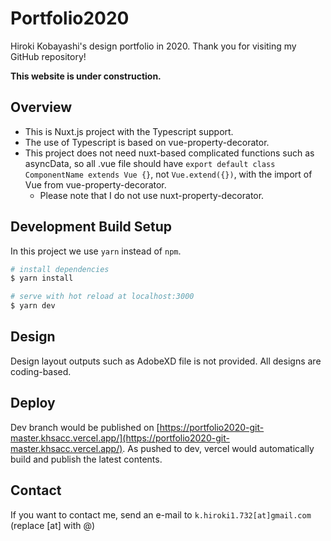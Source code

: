 # Portfolio2020

Hiroki Kobayashi's design portfolio in 2020. Thank you for visiting my GitHub repository!

**This website is under construction.**

## Overview
* This is Nuxt.js project with the Typescript support.
* The use of Typescript is based on vue-property-decorator.
* This project does not need nuxt-based complicated functions such as asyncData, so all .vue file should have ``export default class ComponentName extends Vue {}``, not ``Vue.extend({})``, with the import of Vue from vue-property-decorator.
  * Please note that I do not use nuxt-property-decorator.

## Development Build Setup

In this project we use ``yarn`` instead of ``npm``.

```bash
# install dependencies
$ yarn install

# serve with hot reload at localhost:3000
$ yarn dev
```
## Design
Design layout outputs such as AdobeXD file is not provided. All designs are coding-based.

## Deploy
Dev branch would be published on [https://portfolio2020-git-master.khsacc.vercel.app/](https://portfolio2020-git-master.khsacc.vercel.app/). As pushed to dev, vercel would automatically build and publish the latest contents.

## Contact
If you want to contact me, send an e-mail to ``k.hiroki1.732[at]gmail.com`` (replace [at] with @)

